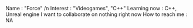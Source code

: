 Name : "Force" /n
Interest : "Videogames", "C++"
Learning now : C++, Unreal engine
I want to collaborate on nothing right now
How to reach me : NA



<!---
forcedreformed/forcedreformed is a ✨ special ✨ repository because its `README.md` (this file) appears on your GitHub profile.
You can click the Preview link to take a look at your changes.
--->
